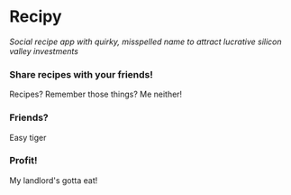 # Recipy

_Social recipe app with quirky, misspelled name to attract lucrative silicon valley investments_

### Share recipes with your friends!

Recipes? Remember those things? Me neither!

### Friends?

Easy tiger

### Profit!

My landlord's gotta eat!
